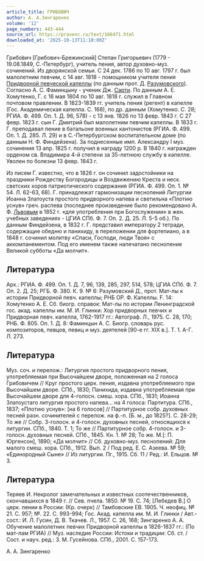 ```yaml
---
article_title: ГРИБОВИЧ
author: А. А.Зингаренко
volume: '12'
page_numbers: 443-444
source_url: https://pravenc.ru/text/166471.html
downloaded_at: '2025-10-13T11:18:00Z'
---
```


Грибо́вич [Грибович-Брежинский] Степан Григорьевич (1779 - 19.08.1849, С.-Петербург), учитель пения, автор духовно-муз. сочинений. Из дворянской семьи. С 24 дек. 1786 по 10 авг. 1797 г. был малолетним певчим, с 14 авг. 1818 - помощником учителя пения [Придворной певческой капеллы](<https://pravenc.ru/text/Придворная певческая капелла.html>) (по данным прот. Д. [Разумовского](https://pravenc.ru/text/Разумовский.html)). Согласно А. С. Фаминцыну - ученик Дж. [Сарти](https://pravenc.ru/text/Сарти.html). По данным А. Е. Хомутенко, Г. с 16 мая 1804 по 10 авг. 1818 г. служил в Главном почтовом правлении. В 1823-1839 гг. учитель пения (регент) в капелле (Гос. Академическая капелла. С. 168), по др. данным (Хомутенко. С. 28; РГИА. Ф. 499. Оп. 1. Д. 96, 578) - с 13 янв. 1826 по 13 февр. 1843 г. С 27 февр. 1823 г. сын Г. Дмитрий был малолетним певчим капеллы. В 1833 г. Г. преподавал пение в батальоне военных кантонистов (РГИА. Ф. 499. Оп. 1. Д. 285. Л. 29) и в С.-Петербургском воспитательном доме (по данным Н. Ф. Финдейзена). За поднесенные имп. Александру I муз. сочинения 13 апр. 1825 г. получил в награду 1200 р. В 1840 г. награжден орденом св. Владимира 4-й степени за 35-летнюю службу в капелле. Уволен по болезни 13 февр. 1843 г.

Из писем Г. известно, что в 1826 г. он сочинил задостойники на праздники Рождеству Богородицы и Воздвижению Креста и неск. светских хоров патриотического содержания (РГИА. Ф. 499. Оп. 1. № 54. Л. 62-63, 68). Г. принадлежат гармонизации песнопений Литургии Иоанна Златоуста простого придворного напева и светильна «Плотию уснув» греч. распева (последнее произведение было рекомендовано А. Ф. [Львовым](https://pravenc.ru/text/Львовым.html) в 1852 г. «для употребления при Богослужении» в жен. учебных заведениях - ЦГИА СПб. Ф. 7. Оп. 2. Д. 25. Л. 5-5 об.). По данным Финдейзена, в 1832 г. Г. представил императору 2 тетради, содержащие обедню и панихиду, в переложении для фортепиано, а в 1848 г. сочинил молитву «Спаси, Господи, люди Твоя» с аккомпанементом. Под его именем также напечатано песнопение Великой субботы «Да молчит».

## Литература

Арх.: РГИА. Ф. 499. Оп. 1. Д. 7, 96, 139, 285, 297, 514, 578; ЦГИА СПб. Ф. 7. Оп. 2. Д. 25; РГБ. Ф. 380. К. 9. № 6: Разумовский Д., прот. Мат-лы к истории Придворной певч. капеллы; РНБ ОР. Ф. Капеллы. F. 14: Хомутенко А. Е. Сб. биогр. справок: Мат-лы по истории Ленинградской гос. акад. капеллы им. М. И. Глинки: Хор придворных певчих и Придворная певч. капелла, 1762-1917 гг.: Автограф. Л., 1975. С. 28, 170; РНБ. Ф. 805. Оп. 1. Д. 8: Фаминцын А. С. Биогр. словарь рус. композиторов, певцов, певиц и муз. деятелей [90-е гг. XIX в.]. Т. 1. А-Г. Л. 273.

## Литература

Муз. соч. и перелож.: Литургия простого придворного пения, употребляемая при Высочайшем дворе, положенная на 2 голоса Грибовичем // Круг простого церк. пения, издавна употребляемого при Высочайшем дворе. СПб., 1830; Панихида, издавна употребляемая при Высочайшем дворе для 4-голосн. смеш. хора. СПб., 1831; Иоанна Златоустаго литургия простого напева... на 4 голоса: Партитура. СПб., 1837; «Плотию уснув»: [на 6 голосов] // Партитурное собр. духовных песней разн. сочинителей с перелож. на ф.-п. [Б. м., до 1825?]. С. 28-29; То же // Собр. 3-голосн. и 4-голосн. духовных песней, относящихся к литургии. СПб., 1840. Т. 1; То же // Партитурное собр. 4-голосн. и 3-голосн. духовных песней. СПб., 1845. Кн. 1. № 28; То же. М.[: П. Юргенсон], 1890; «Да молчит» // Сб. духовно-муз. песнопений: Для малого смеш. хора. СПб., 1912. Вып. 2 / Под ред. Е. С. Азеева. № 59; «Единородный Сыне» // Из литургии. Пг., 1915. Сб. 11 / Ред.: И. Ельцов. № 3.

## Литература

Теряев И. Некролог замечательных и известных соотечественников, скончавшихся в 1849 г. // Сев. пчела. 1850. № 19. С. 74; [Лебедев В.] О церк. пении в России: (Кр. очерк) // Тамбовские ЕВ. 1905. Ч. неофиц. № 21. С. 957; №. 22. С. 993-994; Гос. Акад. капелла им. М. И. Глинки / Авт.-сост.: И. Л. Гусин, Д. В. Ткачев. Л., 1957. С. 26, 168; Зингаренко А. А. Обучение малолетних певчих Придворной капеллы в 1826-1837 гг.: (По мат-лам РГИА) // Муз. наследие России: Истоки и традиции: Сб. ст. / Сост. и науч. ред.: З. М. Гусейнова. СПб., 2001. С. 157-173.

А. А.  Зингаренко

